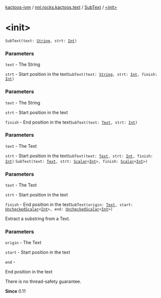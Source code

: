 [kactoos-jvm](../../index.md) / [nnl.rocks.kactoos.text](../index.md) / [SubText](index.md) / [&lt;init&gt;](.)

# &lt;init&gt;

`SubText(text: `[`String`](https://kotlinlang.org/api/latest/jvm/stdlib/kotlin/-string/index.html)`, strt: `[`Int`](https://kotlinlang.org/api/latest/jvm/stdlib/kotlin/-int/index.html)`)`

### Parameters

`text` - The String

`strt` - Start position in the text`SubText(text: `[`String`](https://kotlinlang.org/api/latest/jvm/stdlib/kotlin/-string/index.html)`, strt: `[`Int`](https://kotlinlang.org/api/latest/jvm/stdlib/kotlin/-int/index.html)`, finish: `[`Int`](https://kotlinlang.org/api/latest/jvm/stdlib/kotlin/-int/index.html)`)`

### Parameters

`text` - The String

`strt` - Start position in the text

`finish` - End position in the text`SubText(text: `[`Text`](../../nnl.rocks.kactoos/-text/index.md)`, strt: `[`Int`](https://kotlinlang.org/api/latest/jvm/stdlib/kotlin/-int/index.html)`)`

### Parameters

`text` - The Text

`strt` - Start position in the text`SubText(text: `[`Text`](../../nnl.rocks.kactoos/-text/index.md)`, strt: `[`Int`](https://kotlinlang.org/api/latest/jvm/stdlib/kotlin/-int/index.html)`, finish: `[`Int`](https://kotlinlang.org/api/latest/jvm/stdlib/kotlin/-int/index.html)`)`
`SubText(text: `[`Text`](../../nnl.rocks.kactoos/-text/index.md)`, strt: `[`Scalar`](../../nnl.rocks.kactoos/-scalar/index.md)`<`[`Int`](https://kotlinlang.org/api/latest/jvm/stdlib/kotlin/-int/index.html)`>, finish: `[`Scalar`](../../nnl.rocks.kactoos/-scalar/index.md)`<`[`Int`](https://kotlinlang.org/api/latest/jvm/stdlib/kotlin/-int/index.html)`>)`

### Parameters

`text` - The Text

`strt` - Start position in the text

`finish` - End position in the text`SubText(origin: `[`Text`](../../nnl.rocks.kactoos/-text/index.md)`, start: `[`UncheckedScalar`](../../nnl.rocks.kactoos.scalar/-unchecked-scalar/index.md)`<`[`Int`](https://kotlinlang.org/api/latest/jvm/stdlib/kotlin/-int/index.html)`>, end: `[`UncheckedScalar`](../../nnl.rocks.kactoos.scalar/-unchecked-scalar/index.md)`<`[`Int`](https://kotlinlang.org/api/latest/jvm/stdlib/kotlin/-int/index.html)`>)`

Extract a substring from a Text.

### Parameters

`origin` - The Text

`start` - Start position in the text

`end` -

End position in the text




There is no thread-safety guarantee.




**Since**
0.11

